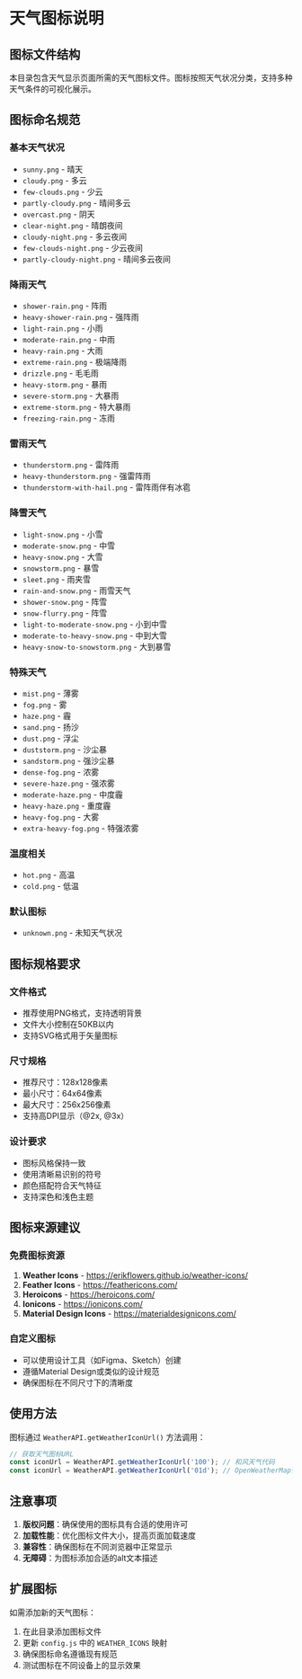 # 天气图标说明

## 图标文件结构

本目录包含天气显示页面所需的天气图标文件。图标按照天气状况分类，支持多种天气条件的可视化展示。

## 图标命名规范

### 基本天气状况
- `sunny.png` - 晴天
- `cloudy.png` - 多云
- `few-clouds.png` - 少云
- `partly-cloudy.png` - 晴间多云
- `overcast.png` - 阴天
- `clear-night.png` - 晴朗夜间
- `cloudy-night.png` - 多云夜间
- `few-clouds-night.png` - 少云夜间
- `partly-cloudy-night.png` - 晴间多云夜间

### 降雨天气
- `shower-rain.png` - 阵雨
- `heavy-shower-rain.png` - 强阵雨
- `light-rain.png` - 小雨
- `moderate-rain.png` - 中雨
- `heavy-rain.png` - 大雨
- `extreme-rain.png` - 极端降雨
- `drizzle.png` - 毛毛雨
- `heavy-storm.png` - 暴雨
- `severe-storm.png` - 大暴雨
- `extreme-storm.png` - 特大暴雨
- `freezing-rain.png` - 冻雨

### 雷雨天气
- `thunderstorm.png` - 雷阵雨
- `heavy-thunderstorm.png` - 强雷阵雨
- `thunderstorm-with-hail.png` - 雷阵雨伴有冰雹

### 降雪天气
- `light-snow.png` - 小雪
- `moderate-snow.png` - 中雪
- `heavy-snow.png` - 大雪
- `snowstorm.png` - 暴雪
- `sleet.png` - 雨夹雪
- `rain-and-snow.png` - 雨雪天气
- `shower-snow.png` - 阵雪
- `snow-flurry.png` - 阵雪
- `light-to-moderate-snow.png` - 小到中雪
- `moderate-to-heavy-snow.png` - 中到大雪
- `heavy-snow-to-snowstorm.png` - 大到暴雪

### 特殊天气
- `mist.png` - 薄雾
- `fog.png` - 雾
- `haze.png` - 霾
- `sand.png` - 扬沙
- `dust.png` - 浮尘
- `duststorm.png` - 沙尘暴
- `sandstorm.png` - 强沙尘暴
- `dense-fog.png` - 浓雾
- `severe-haze.png` - 强浓雾
- `moderate-haze.png` - 中度霾
- `heavy-haze.png` - 重度霾
- `heavy-fog.png` - 大雾
- `extra-heavy-fog.png` - 特强浓雾

### 温度相关
- `hot.png` - 高温
- `cold.png` - 低温

### 默认图标
- `unknown.png` - 未知天气状况

## 图标规格要求

### 文件格式
- 推荐使用PNG格式，支持透明背景
- 文件大小控制在50KB以内
- 支持SVG格式用于矢量图标

### 尺寸规格
- 推荐尺寸：128x128像素
- 最小尺寸：64x64像素
- 最大尺寸：256x256像素
- 支持高DPI显示（@2x, @3x）

### 设计要求
- 图标风格保持一致
- 使用清晰易识别的符号
- 颜色搭配符合天气特征
- 支持深色和浅色主题

## 图标来源建议

### 免费图标资源
1. **Weather Icons** - https://erikflowers.github.io/weather-icons/
2. **Feather Icons** - https://feathericons.com/
3. **Heroicons** - https://heroicons.com/
4. **Ionicons** - https://ionicons.com/
5. **Material Design Icons** - https://materialdesignicons.com/

### 自定义图标
- 可以使用设计工具（如Figma、Sketch）创建
- 遵循Material Design或类似的设计规范
- 确保图标在不同尺寸下的清晰度

## 使用方法

图标通过 `WeatherAPI.getWeatherIconUrl()` 方法调用：

```javascript
// 获取天气图标URL
const iconUrl = WeatherAPI.getWeatherIconUrl('100'); // 和风天气代码
const iconUrl = WeatherAPI.getWeatherIconUrl('01d'); // OpenWeatherMap代码
```

## 注意事项

1. **版权问题**：确保使用的图标具有合适的使用许可
2. **加载性能**：优化图标文件大小，提高页面加载速度
3. **兼容性**：确保图标在不同浏览器中正常显示
4. **无障碍**：为图标添加合适的alt文本描述

## 扩展图标

如需添加新的天气图标：

1. 在此目录添加图标文件
2. 更新 `config.js` 中的 `WEATHER_ICONS` 映射
3. 确保图标命名遵循现有规范
4. 测试图标在不同设备上的显示效果